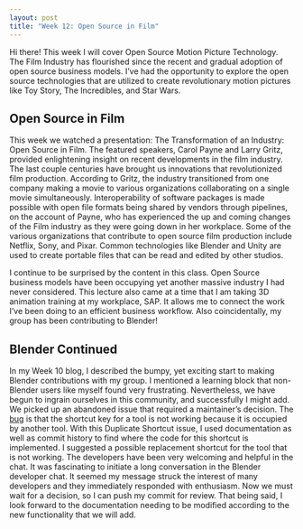 ```yaml
---
layout: post
title: "Week 12: Open Source in Film"
---
```

 
Hi there! This week I will cover Open Source Motion Picture Technology. The Film Industry has flourished since the recent and gradual adoption of open source business models. I’ve had the opportunity to explore the open source technologies that are utilized to create revolutionary motion pictures like Toy Story, The Incredibles, and Star Wars. 
 
## Open Source in Film
 
This week we watched a presentation: The Transformation of an Industry: Open Source in Film. The featured speakers, Carol Payne and Larry Gritz, provided enlightening insight on recent developments in the film industry. The last couple centuries have brought us innovations that revolutionized film production. According to Gritz, the industry transitioned from one company making a movie to various organizations collaborating on a single movie simultaneously. Interoperability of software packages is made possible with open file formats being shared by vendors through pipelines, on the account of Payne, who has experienced the up and coming changes of the Film industry as they were going down in her workplace. Some of the various organizations that contribute to open source film production include Netflix, Sony, and Pixar. Common technologies like Blender and Unity are used to create portable files that can be read and edited by other studios.
 
I continue to be surprised by the content in this class. Open Source business models have been occupying yet another massive industry I had never considered. This lecture also came at a time that I am taking 3D animation training at my workplace, SAP. It allows me to connect the work I’ve been doing to an efficient business workflow. Also coincidentally, my group has been contributing to Blender! 
 
## Blender Continued
 
In my Week 10 blog, I described the bumpy, yet exciting start to making Blender contributions with my group. I mentioned a learning block that non-Blender users like myself found very frustrating. Nevertheless, we have begun to ingrain ourselves in this community, and successfully I might add. We picked up an abandoned issue that required a maintainer’s decision. The [bug](https://developer.blender.org/T88115) is that the shortcut key for a tool is not working because it is occupied by another 
tool. With this Duplicate Shortcut issue, I used documentation as well as commit history to find where the code for this shortcut is implemented. I suggested a possible replacement shortcut for the tool that is not working. The developers have been very welcoming and helpful in the chat. It was fascinating to initiate a long conversation in the Blender developer chat. It seemed my message struck the interest of many developers and they immediately responded with enthusiasm. Now we must wait for a decision, so I can push my commit for review. That being said, I look forward to the documentation needing to be modified according to the new functionality that we will add.